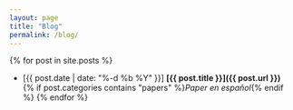 ```yaml
---
layout: page
title: "Blog"
permalink: /blog/
---
```


{% for post in site.posts %}
- [{{ post.date | date: "%-d %b %Y" }}] **[{{ post.title }}]({{ post.url }})**  
  {% if post.categories contains "papers" %}_Paper en español_{% endif %}
{% endfor %}
